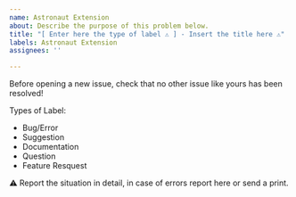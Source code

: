 ```yaml
---
name: Astronaut Extension
about: Describe the purpose of this problem below.
title: "[ Enter here the type of label ⚠ ] - Insert the title here ⚠"
labels: Astronaut Extension
assignees: ''

---
```


Before opening a new issue, check that no other issue like yours has been resolved!

Types of Label:
  - Bug/Error
  - Suggestion
  - Documentation
  - Question
  - Feature Resquest

⚠ Report the situation in detail, in case of errors report here or send a print.
